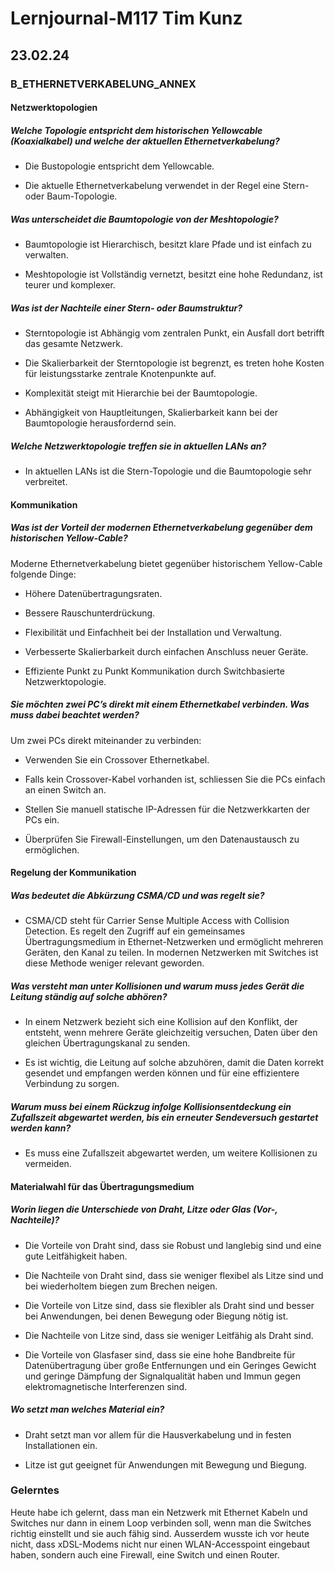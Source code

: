 # Lernjournal-M117 Tim Kunz

## 23.02.24

### B_ETHERNETVERKABELUNG_ANNEX

#### Netzwerktopologien

##### Welche Topologie entspricht dem historischen Yellowcable (Koaxialkabel) und welche der aktuellen Ethernetverkabelung?

- Die Bustopologie entspricht dem Yellowcable.

- Die aktuelle Ethernetverkabelung verwendet in der Regel eine Stern- oder Baum-Topologie.

##### Was unterscheidet die Baumtopologie von der Meshtopologie?

- Baumtopologie ist Hierarchisch, besitzt klare Pfade und ist einfach zu verwalten.

- Meshtopologie ist Vollständig vernetzt, besitzt eine hohe Redundanz, ist teurer und komplexer.

##### Was ist der Nachteile einer Stern- oder Baumstruktur?

- Sterntopologie ist Abhängig vom zentralen Punkt, ein Ausfall dort betrifft das gesamte Netzwerk.

- Die Skalierbarkeit der Sterntopologie ist begrenzt, es treten hohe Kosten für leistungsstarke zentrale Knotenpunkte auf.

- Komplexität steigt mit Hierarchie bei der Baumtopologie.

- Abhängigkeit von Hauptleitungen, Skalierbarkeit kann bei der Baumtopologie herausfordernd sein.

##### Welche Netzwerktopologie treffen sie in aktuellen LANs an?

- In aktuellen LANs ist die Stern-Topologie und die Baumtopologie sehr verbreitet.

#### Kommunikation

##### Was ist der Vorteil der modernen Ethernetverkabelung gegenüber dem historischen Yellow-Cable?

Moderne Ethernetverkabelung bietet gegenüber historischem Yellow-Cable folgende Dinge:

- Höhere Datenübertragungsraten.

- Bessere Rauschunterdrückung.

- Flexibilität und Einfachheit bei der Installation und Verwaltung.

- Verbesserte Skalierbarkeit durch einfachen Anschluss neuer Geräte.

- Effiziente Punkt zu Punkt Kommunikation durch Switchbasierte Netzwerktopologie.

##### Sie möchten zwei PC’s direkt mit einem Ethernetkabel verbinden. Was muss dabei beachtet werden?

Um zwei PCs direkt miteinander zu verbinden:

- Verwenden Sie ein Crossover Ethernetkabel.

- Falls kein Crossover-Kabel vorhanden ist, schliessen Sie die PCs einfach an einen Switch an.

- Stellen Sie manuell statische IP-Adressen für die Netzwerkkarten der PCs ein.

- Überprüfen Sie Firewall-Einstellungen, um den Datenaustausch zu ermöglichen.

#### Regelung der Kommunikation

##### Was bedeutet die Abkürzung CSMA/CD und was regelt sie?

- CSMA/CD steht für Carrier Sense Multiple Access with Collision Detection. Es regelt den Zugriff auf ein gemeinsames Übertragungsmedium in Ethernet-Netzwerken und ermöglicht mehreren Geräten, den Kanal zu teilen. In modernen Netzwerken mit Switches ist diese Methode weniger relevant geworden.

##### Was versteht man unter Kollisionen und warum muss jedes Gerät die Leitung ständig auf solche abhören?

- In einem Netzwerk bezieht sich eine Kollision auf den Konflikt, der entsteht, wenn mehrere Geräte gleichzeitig versuchen, Daten über den gleichen Übertragungskanal zu senden.

- Es ist wichtig, die Leitung auf solche abzuhören, damit die Daten korrekt gesendet und empfangen werden können und für eine effizientere Verbindung zu sorgen.

##### Warum muss bei einem Rückzug infolge Kollisionsentdeckung ein Zufallszeit abgewartet werden, bis ein erneuter Sendeversuch gestartet werden kann?

- Es muss eine Zufallszeit abgewartet werden, um weitere Kollisionen zu vermeiden.

#### Materialwahl für das Übertragungsmedium

##### Worin liegen die Unterschiede von Draht, Litze oder Glas (Vor-, Nachteile)?

- Die Vorteile von Draht sind, dass sie Robust und langlebig sind und eine gute Leitfähigkeit haben.
- Die Nachteile von Draht sind, dass sie weniger flexibel als Litze sind und bei wiederholtem biegen zum Brechen neigen.

- Die Vorteile von Litze sind, dass sie flexibler als Draht sind und besser bei Anwendungen, bei denen Bewegung oder Biegung nötig ist.
- Die Nachteile von Litze sind, dass sie weniger Leitfähig als Draht sind.

- Die Vorteile von Glasfaser sind, dass sie eine hohe Bandbreite für Datenübertragung über große Entfernungen und ein Geringes Gewicht und geringe Dämpfung der Signalqualität haben und Immun gegen elektromagnetische Interferenzen sind.

##### Wo setzt man welches Material ein?

- Draht setzt man vor allem für die Hausverkabelung und in festen Installationen ein.

- Litze ist gut geeignet für Anwendungen mit Bewegung und Biegung.

### Gelerntes

Heute habe ich gelernt, dass man ein Netzwerk mit Ethernet Kabeln und Switches nur dann in einem Loop verbinden soll, wenn man die Switches richtig einstellt und sie auch fähig sind. Ausserdem wusste ich vor heute nicht, dass xDSL-Modems nicht nur einen WLAN-Accesspoint eingebaut haben, sondern auch eine Firewall, eine Switch und einen Router.
